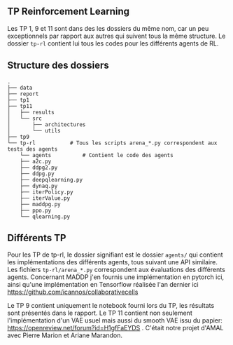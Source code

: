 ## TP Reinforcement Learning

Les TP 1, 9 et 11 sont dans des les dossiers du même nom, car un peu exceptionnels par rapport aux autres qui suivent tous la même structure. Le dossier `tp-rl` contient lui tous les codes pour les différents agents de RL.

## Structure des dossiers
```
.
├── data
├── report
├── tp1
├── tp11
│   ├── results
│   └── src
│       ├── architectures
│       └── utils
├── tp9
└── tp-rl			# Tous les scripts arena_*.py correspondent aux tests des agents
    └── agents			# Contient le code des agents
	├── a2c.py
	├── ddpg2.py
	├── ddpg.py
	├── deepqlearning.py
	├── dynaq.py
	├── iterPolicy.py
	├── iterValue.py
	├── maddpg.py
	├── ppo.py
	└── qlearning.py	
```

## Différents TP

Pour les TP de tp-rl, le dossier signifiant est le dossier `agents/` qui contient les implémentations des différents agents, tous suivant une API similaire. Les fichiers `tp-rl/arena_*.py` correspondent aux évaluations des différents agents. Concernant MADDP j'en fournis une implémentation en pytorch ici, ainsi qu'une implémentation en Tensorflow réalisée l'an dernier ici https://github.com/icannos/collaborativecells

Le TP 9 contient uniquement le notebook fourni lors du TP, les résultats sont présentés dans le rapport.
Le TP 11 contient non seulement l'implémentation d'un VAE usuel mais aussi du smooth VAE issu du papier: https://openreview.net/forum?id=H1gfFaEYDS . C'était notre projet d'AMAL avec Pierre Marion et Ariane Marandon.

